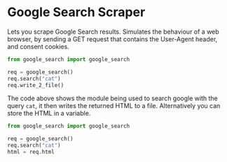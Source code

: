 # Google Search Scraper
Lets you scrape Google Search results.
Simulates the behaviour of a web browser, by sending a GET request that contains the User-Agent header, and consent cookies.
```python
from google_search import google_search

req = google_search()
req.search("cat")
req.write_2_file()
```
The code above shows the module being used to search google with the query `cat`, it then writes the returned HTML to a file.
Alternatively you can store the HTML in a variable.
```python
from google_search import google_search

req = google_search()
req.search("cat")
html = req.html
```
